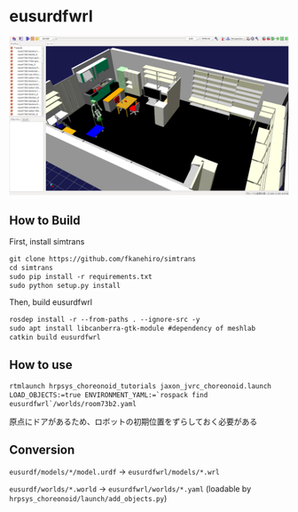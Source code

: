 # eusurdfwrl

![room73b2.png](images/room73b2.png)

## How to Build

First, install simtrans
```
git clone https://github.com/fkanehiro/simtrans
cd simtrans
sudo pip install -r requirements.txt
sudo python setup.py install
```

Then, build eusurdfwrl
```
rosdep install -r --from-paths . --ignore-src -y
sudo apt install libcanberra-gtk-module #dependency of meshlab
catkin build eusurdfwrl
```

## How to use

```
rtmlaunch hrpsys_choreonoid_tutorials jaxon_jvrc_choreonoid.launch LOAD_OBJECTS:=true ENVIRONMENT_YAML:=`rospack find eusurdfwrl`/worlds/room73b2.yaml
```
原点にドアがあるため、ロボットの初期位置をずらしておく必要がある

## Conversion

`eusurdf/models/*/model.urdf` -> `eusurdfwrl/models/*.wrl`

`eusurdf/worlds/*.world` -> `eusurdfwrl/worlds/*.yaml` (loadable by `hrpsys_choreonoid/launch/add_objects.py`)